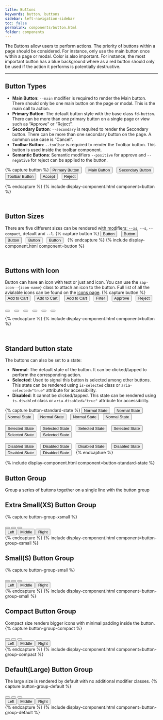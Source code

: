 ```yaml
---
title: Buttons
keywords: button, buttons
sidebar: left-navigation-sidebar
toc: false
permalink: components/button.html
folder: components
---
```


The Buttons allow users to perform actions. The priority of buttons within a page should be considered. For instance, only use the main button once within a page or modal.
Color is also important. For instance, the most important button has a blue background where as a red button should only be used if the action it performs is potentially destructive.

<hr>

## Button Types
- **Main Button**: `--main` modifier is required to render the Main button. There should only be one main button on the page or modal. This is the main call to action.
- **Primary Button**: The default button style with the base class `fd-button`. There can be more than one primary button on a single page or view such as “Approve” or “Reject”.
- **Secondary Button**: `--secondary` is required to render the Secondary button. There can be more than one secondary button on the page. A common use case is “Cancel”.
- **Toolbar Button**: `--toolbar` is required to render the Toolbar button. This button is used inside the toolbar component.
- **Semantic Buttons**: Semantic modifiers `--positive` for approve and `--negative` for reject can be applied to the button.

{% capture button %}
<button class="fd-button">Primary Button</button>
<button class="fd-button--main">Main Button</button>
<button class="fd-button--secondary">Secondary Button</button>
<button class="fd-button--toolbar">Toolbar Button</button>
<button class="fd-button--positive">Accept</button>
<button class=" fd-button--negative">Reject</button>

{% endcapture %}
{% include display-component.html component=button %}

<br/>

## Button Sizes
There are five different sizes can be rendered with modifiers: `--xs`, `--s`, `--compact`, default and `--l`.
{% capture button %}
<button class=" fd-button fd-button--xs">Button</button>
<button class=" fd-button fd-button--s">Button</button>
<button class=" fd-button fd-button--compact">Button</button>
<button class=" fd-button">Button</button>
<button class=" fd-button fd-button--l">Button</button>
{% endcapture %}
{% include display-component.html component=button %}

<br>

## Buttons with Icon
Button can have an icon with text or just and icon. You can use the `sap-icon--{icon-name}` class to attach an icon to the button.
Full list of all the avialable icons can be found on the <a href="icons.html">icons page</a>.
{% capture button %}
<button class="fd-button sap-icon--cart">Add to Cart</button>
<button class="fd-button--main sap-icon--cart">Add to Cart</button>
<button class="fd-button--secondary sap-icon--cart">Add to Cart</button>
<button class="fd-button--toolbar sap-icon--filter">Filter</button>
<button class="fd-button--main fd-button--positive sap-icon--accept">Approve</button>
<button class="fd-button--main fd-button--negative sap-icon--decline">Reject</button>
<br><br>
<button class="fd-button sap-icon--cart"></button>
<button class="fd-button--main sap-icon--cart"></button>
<button class="fd-button--secondary sap-icon--cart"></button>
<button class="fd-button--toolbar sap-icon--filter"></button>
<button class="fd-button--main fd-button--positive sap-icon--accept"></button>
<button class="fd-button--main fd-button--negative sap-icon--decline"></button>

{% endcapture %}
{% include display-component.html component=button %}

<br>

## Standard button state
The buttons can also be set to a state:

* **Normal**: The default state of the button. It can be clicked/tapped to perform the corresponding action.
* **Selected**: Used to signal this button is selected among other buttons. This state can be rendered using `is-selected` class or `aria-selected="true"` attribute for accessibility.
* **Disabled**: It cannot be clicked/tapped.  This state can be rendered using `is-disabled` class or `aria-disabled="true"` attribute for accessibility.

{% capture button-standard-state %}
<button class="fd-button">Normal State</button>
<button class="fd-button--main">Normal State</button>
<button class="fd-button--secondary">Normal State</button>
<button class="fd-button--toolbar">Normal State</button>
<button class="fd-button--positive">Normal State</button>
<button class=" fd-button--negative">Normal State</button>
<br><br>
<button class="fd-button is-selected" aria-selected="true">Selected State</button>
<button class="fd-button--main is-selected" aria-selected="true">Selected State</button>
<button class="fd-button--secondary is-selected" aria-selected="true">Selected State</button>
<button class="fd-button--toolbar is-selected" aria-selected="true">Selected State</button>
<button class="fd-button--positive is-selected" aria-selected="true">Selected State</button>
<button class=" fd-button--negative is-selected" aria-selected="true">Selected State</button>
<br><br>
<button class="fd-button is-disabled" aria-disabled="true">Disabled State</button>
<button class="fd-button--main is-disabled" aria-disabled="true">Disabled State</button>
<button class="fd-button--secondary is-disabled" aria-disabled="true">Disabled State</button>
<button class="fd-button--toolbar is-disabled" aria-disabled="true">Disabled State</button>
<button class="fd-button--positive is-disabled" aria-disabled="true">Disabled State</button>
<button class=" fd-button--negative is-disabled" aria-disabled="true">Disabled State</button>
{% endcapture %}

{% include display-component.html component=button-standard-state %}


## Button Group
Group a series of buttons together on a single line with the button group

## Extra Small(XS) Button Group
{% capture button-group-xsmall %}
<div class="fd-button-group" role="group" aria-label="Group label">
  <button class="fd-button--grouped fd-button--xs sap-icon--survey"></button>
  <button class="fd-button--grouped fd-button--xs sap-icon--pie-chart" aria-pressed="true"></button>
  <button class="fd-button--grouped fd-button--xs sap-icon--pool"></button>
</div>

<div class="fd-button-group" role="group" aria-label="Group label">
  <button class="fd-button--grouped fd-button--xs" aria-pressed="true">Left</button>
  <button class="fd-button--grouped fd-button--xs">Middle</button>
  <button class="fd-button--grouped fd-button--xs">Right</button>
</div>
{% endcapture %}
{% include display-component.html component=button-group-xsmall %}

<br>

## Small(S) Button Group
{% capture button-group-small %}
<div class="fd-button-group" role="group" aria-label="Group label">
  <button class="fd-button--grouped fd-button--s sap-icon--survey"></button>
  <button class="fd-button--grouped fd-button--s sap-icon--pie-chart" aria-pressed="true"></button>
  <button class="fd-button--grouped fd-button--s sap-icon--pool"></button>
</div>

<div class="fd-button-group" role="group" aria-label="Group label">
  <button class="fd-button--grouped fd-button--s" aria-pressed="true">Left</button>
  <button class="fd-button--grouped fd-button--s">Middle</button>
  <button class="fd-button--grouped fd-button--s">Right</button>
</div>
{% endcapture %}
{% include display-component.html component=button-group-small %}

<br>

## Compact Button Group
Compact size renders bigger icons with minimal padding inside the button.
{% capture button-group-compact %}
<div class="fd-button-group" role="group" aria-label="Group label">
  <button class="fd-button--grouped fd-button--compact sap-icon--survey"></button>
  <button class="fd-button--grouped fd-button--compact sap-icon--pie-chart" aria-pressed="true"></button>
  <button class="fd-button--grouped fd-button--compact sap-icon--pool"></button>
</div>

<div class="fd-button-group" role="group" aria-label="Group label">
  <button class="fd-button--grouped fd-button--compact" aria-pressed="true">Left</button>
  <button class="fd-button--grouped fd-button--compact">Middle</button>
  <button class="fd-button--grouped fd-button--compact">Right</button>
</div>
{% endcapture %}
{% include display-component.html component=button-group-compact %}

<br>

## Default(Large) Button Group
The large size is rendered by default with no additional modifier classes.
{% capture button-group-default %}
<div class="fd-button-group" role="group" aria-label="Group label">
  <button class="fd-button--grouped sap-icon--survey"></button>
  <button class="fd-button--grouped sap-icon--pie-chart" aria-pressed="true"></button>
  <button class="fd-button--grouped sap-icon--pool"></button>
</div>

<div class="fd-button-group" role="group" aria-label="Group label">
  <button class="fd-button--grouped" aria-pressed="true">Left</button>
  <button class="fd-button--grouped">Middle</button>
  <button class="fd-button--grouped">Right</button>
</div>
{% endcapture %}
{% include display-component.html component=button-group-default %}

<style media="screen">
.fd-button,
.fd-button-group,
[class*="fd-button--"]{
	margin-right: 10px;
}

[class*="fd-button--grouped"]{
	margin-right: 0px;
}


</style>

